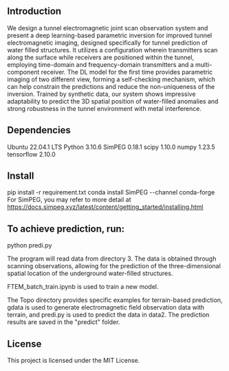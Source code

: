 ## Introduction
We design a tunnel electromagnetic joint scan observation system and present a deep learning-based parametric inversion for improved tunnel electromagnetic imaging, designed specifically for tunnel prediction of water filled structures. It utilizes a configuration wherein transmitters scan along the surface while receivers are positioned within the tunnel, employing time-domain and frequency-domain transmitters and a multi-component receiver. The DL model for the first time provides parametric imaging of two different view, forming a self-checking mechanism, which can help constrain the predictions and reduce the non-uniqueness of the inversion. Trained by synthetic data, our system shows impressive adaptability to predict the 3D spatial position of water-filled anomalies and strong robustness in the tunnel environment
with metal interference.

## Dependencies
Ubuntu 22.04.1 LTS
Python 3.10.6
SimPEG 0.18.1
scipy  1.10.0
numpy 1.23.5
tensorflow 2.10.0

## Install
pip install -r requirement.txt
conda install SimPEG --channel conda-forge
For SimPEG, you may refer to more detail at  https://docs.simpeg.xyz/latest/content/getting_started/installing.html


## To achieve prediction, run:

python predi.py

The program will read data from directory 3. The data is obtained through scanning observations, allowing for the prediction of the three-dimensional spatial location of the underground water-filled structures.

FTEM_batch_train.ipynb is used to train a new model.

The Topo directory provides specific examples for terrain-based prediction, gdata is used to generate electromagnetic field observation data with terrain, and predi.py is used to predict the data in data2. The prediction results are saved in the "predict" folder.





## License

This project is licensed under the MIT License.
